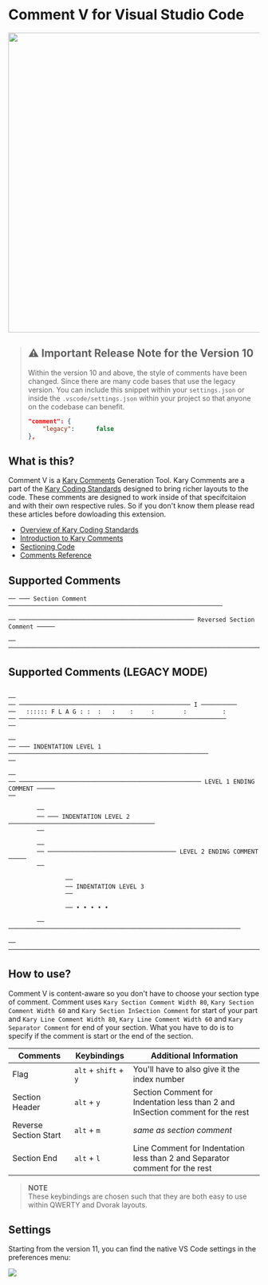 
# Comment V for Visual Studio Code

<img src="https://user-images.githubusercontent.com/2157285/28877787-ace1415e-77b2-11e7-81fa-e4d3d7af50ec.gif" width="600" />

<br>

>
> ## ⚠️ Important Release Note for the Version 10
>
> Within the version 10 and above, the style of comments
> have been changed. Since there are many code bases that
> use the legacy version. You can include this snippet
> within your `settings.json` or inside the
> `.vscode/settings.json` within your project so that
> anyone on the codebase can benefit.
>
> ```json
> "comment": {
>     "legacy":      false
> },
> ```

## What is this?

Comment V is a [Kary Comments](https://coding.standards.kary.us/comments) Generation Tool. Kary Comments are a part of the [Kary Coding Standards](https://coding.standards.kary.us) designed to bring richer layouts to the code. These comments are designed to work inside of that specifcitaion and with their own respective rules. So if you don't know them please read these articles before dowloading this extension.

- [Overview of Kary Coding Standards](https://coding.standards.kary.us/)
- [Introduction to Kary Comments](https://coding.standards.kary.us/comments/introduction)
- [Sectioning Code](https://coding.standards.kary.us/comments/sectioning)
- [Comments Reference](https://coding.standards.kary.us/comments/reference)

## Supported Comments

```
── ─── Section Comment ────────────────────────────────────────────────────────────

── ───────────────────────────────────────────────── Reversed Section Comment ─────

── ────────────────────────────────────────────────────────────────────────────────
```

## Supported Comments (LEGACY MODE)

```

──
── ──────────────────────────────────────────────── I ──────────
──   :::::: F L A G : :  :   :    :     :        :          :
── ──────────────────────────────────────────────────────────
──

──
── ─── INDENTATION LEVEL 1 ────────────────────────────────────────────────────────
──

──
── ─────────────────────────────────────────────────── LEVEL 1 ENDING COMMENT ─────
──

        ──
        ── ─── INDENTATION LEVEL 2 ─────────────────────────────────────────
        ──

        ──
        ── ──────────────────────────────────── LEVEL 2 ENDING COMMENT ─────
        ──

                ──
                ── INDENTATION LEVEL 3
                ──

                ── • • • • •

        ── ─────────────────────────────────────────────────────────────────

── ────────────────────────────────────────────────────────────────────────────────
```

## How to use?
Comment V is content-aware so you don't have to choose your section type of comment. Comment uses `Kary Section Comment Width 80`, `Kary Section Comment Width 60` and `Kary Section InSection Comment` for start of your part and `Kary Line Comment Width 80`, `Kary Line Comment Width 60` and `Kary Separator Comment` for end of your section. What you have to do is to specify if the comment is start or the end of the section.

| Comments              | Keybindings           | Additional Information                                                            |
|-----------------------|-----------------------|-----------------------------------------------------------------------------------|
| Flag                  | `alt` + `shift` + `y` | You'll have to also give it the index number                                      |
| Section Header        | `alt` + `y`           | Section Comment for Indentation less than 2 and InSection comment for the rest    |
| Reverse Section Start | `alt` + `m`           | _same as section comment_                                                         |
| Section End           | `alt` + `l`           | Line Comment for Indentation less than 2 and Separator comment for the rest       |

> __NOTE__ <br> These keybindings are chosen such that they are both easy to use within QWERTY and Dvorak layouts.

## Settings
Starting from the version 11, you can find the native VS Code settings in the preferences menu:

![](https://user-images.githubusercontent.com/2157285/192586072-0f62588f-65e8-4d87-9925-d9f76340cffb.png)